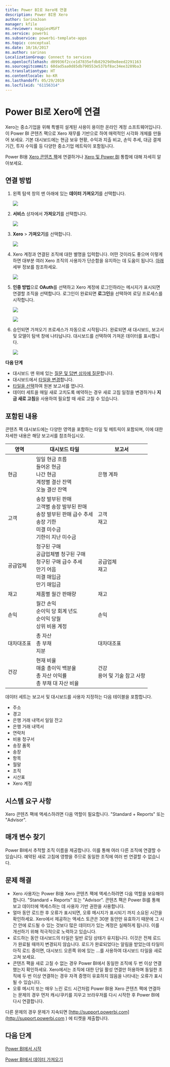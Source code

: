 ```yaml
---
title: Power BI로 Xero에 연결
description: Power BI용 Xero
author: SarinaJoan
manager: kfile
ms.reviewer: maggiesMSFT
ms.service: powerbi
ms.subservice: powerbi-template-apps
ms.topic: conceptual
ms.date: 10/16/2017
ms.author: sarinas
LocalizationGroup: Connect to services
ms.openlocfilehash: d09936f2cce1d7835efdb82929d9e8eed2291163
ms.sourcegitcommit: 60dad5aa0d85db790553e537bf8ac34ee3289ba3
ms.translationtype: HT
ms.contentlocale: ko-KR
ms.lasthandoff: 05/29/2019
ms.locfileid: "61156314"
---
```

# <a name="connect-to-xero-with-power-bi"></a>Power BI로 Xero에 연결
Xero는 중소기업을 위해 특별히 설계된 사용이 용이한 온라인 계정 소프트웨어입니다. 이 Power BI 콘텐츠 팩으로 Xero 재무를 기반으로 하여 매력적인 시각화 개체를 만들어 보세요. 기본 대시보드에는 현금 보유 현황, 수익과 지출 비교, 손익 추세, 대금 결제 기간, 투자 수익률 등 다양한 중소기업 메트릭이 포함됩니다.

Power BI용 [Xero 콘텐츠 팩](https://app.powerbi.com/getdata/services/xero)에 연결하거나 [Xero 및 Power BI](https://help.xero.com/Power-BI) 통합에 대해 자세히 알아보세요.

## <a name="how-to-connect"></a>연결 방법
1. 왼쪽 탐색 창의 맨 아래에 있는 **데이터 가져오기**를 선택합니다.
   
   ![](media/service-connect-to-xero/getdata.png)
2. **서비스** 상자에서 **가져오기**를 선택합니다.
   
   ![](media/service-connect-to-xero/services.png)
3. **Xero** \>  **가져오기**를 선택합니다.
   
   ![](media/service-connect-to-xero/connect.png)
4. Xero 계정과 연결된 조직에 대한 별명을 입력합니다. 어떤 것이라도 좋으며 이렇게 하면 대부분 여러 Xero 조직의 사용자가 단순함을 유지하는 데 도움이 됩니다. [아래](#FindingParams) 세부 정보를 참조하세요.
   
   ![](media/service-connect-to-xero/params.png)
5. **인증 방법**으로 **OAuth**를 선택하고 Xero 계정에 로그인하라는 메시지가 표시되면 연결할 조직을 선택합니다. 로그인이 완료되면 **로그인**을 선택하여 로딩 프로세스를 시작합니다.
   
    ![](media/service-connect-to-xero/creds.png)
   
    ![](media/service-connect-to-xero/creds2.png)
6. 승인되면 가져오기 프로세스가 자동으로 시작됩니다. 완료되면 새 대시보드, 보고서 및 모델이 탐색 창에 나타납니다. 대시보드를 선택하여 가져온 데이터를 표시합니다.
   
     ![](media/service-connect-to-xero/dashboard.png)

**다음 단계**

* 대시보드 맨 위에 있는 [질문 및 답변 상자에 질문](consumer/end-user-q-and-a.md)합니다.
* 대시보드에서 [타일을 변경](service-dashboard-edit-tile.md)합니다.
* [타일을 선택](consumer/end-user-tiles.md)하여 원본 보고서를 엽니다.
* 데이터 세트을 매일 새로 고치도록 예약하는 경우 새로 고침 일정을 변경하거나 **지금 새로 고침**을 사용하여 필요할 때 새로 고칠 수 있습니다.

## <a name="whats-included"></a>포함된 내용
콘텐츠 팩 대시보드에는 다양한 영역을 포함하는 타일 및 메트릭이 포함되며, 이에 대한 자세한 내용은 해당 보고서를 참조하십시오.  

| 영역 | 대시보드 타일 | 보고서 |
| --- | --- | --- |
| 현금 |일일 현금 흐름 <br>들어온 현금 <br>나간 현금 <br>계정별 결산 잔액 <br>오늘 결산 잔액 |은행 계좌 |
| 고객 |송장 발부된 판매 <br>고객별 송장 발부된 판매 <br>송장 발부된 판매 급수 추세 <br>송장 기한 <br>미결 미수금 <br>기한이 지난 미수금 |고객 <br>재고 |
| 공급업체 |청구된 구매 <br>공급업체별 청구된 구매 <br>청구된 구매 급수 추세 <br> 만기 어음 <br>미결 매입금 <br>만기 매입금 |공급업체 <br>재고 |
| 재고 |제품별 월간 판매량 |재고 |
| 손익 |월간 손익 <br>순이익 당 회계 년도 <br>순이익 당월 <br>상위 비용 계정 |손익 |
| 대차대조표 |총 자산 <br>총 부채 <br>지분 |대차대조표 |
| 건강 |현재 비율 <br>매출 총이익 백분율 <br> 총 자산 이익률 <br>총 부채 대 자산 비율 |건강 <br>용어 및 기술 참고 사항 |

데이터 세트는 보고서 및 대시보드를 사용자 지정하는 다음 테이블을 포함합니다.  

* 주소  
* 경고  
* 은행 거래 내역서 일일 잔고  
* 은행 거래 내역서  
* 연락처  
* 비용 청구서  
* 송장 품목  
* 송장  
* 항목  
* 월말  
* 조직  
* 시산표  
* Xero 계정

## <a name="system-requirements"></a>시스템 요구 사항
Xero 콘텐츠 팩에 액세스하려면 다음 역할이 필요합니다. "Standard + Reports" 또는 "Advisor".

<a name="FindingParams"></a>

## <a name="finding-parameters"></a>매개 변수 찾기
Power BI에서 추적할 조직 이름을 제공합니다. 이를 통해 여러 다른 조직에 연결할 수 있습니다. 예약된 새로 고침에 영향을 주므로 동일한 조직에 여러 번 연결할 수 없습니다.   

## <a name="troubleshooting"></a>문제 해결
* Xero 사용자는 Power BI용 Xero 콘텐츠 팩에 액세스하려면 다음 역할을 보유해야 합니다. "Standard + Reports" 또는 "Advisor". 콘텐츠 팩은 Power BI를 통해 보고 데이터에 액세스하는 데 사용자 기반 권한을 사용합니다.  
* 얼마 동안 로드한 후 오류가 표시되면, 오류 메시지가 표시되기 까지 소요된 시간을 확인하세요. Xero에서 제공하는 액세스 토큰은 30분 동안만 유효하기 때문에 그 시간 안에 로드될 수 있는 것보다 많은 데이터가 있는 계정은 실패하게 됩니다. 이를 개선하기 위해 적극적으로 노력하고 있습니다.
* 로드하는 동안 대시보드의 타일은 일반 로딩 상태가 유지됩니다. 이것은 전체 로드가 완료될 때까지 변경되지 않습니다. 로드가 완료되었다는 알림을 받았는데 타일이 아직 로드 중이면, 대시보드 오른쪽 위에 있는 ...를 사용하여 대시보드 타일을 새로 고쳐 보세요.
* 콘텐츠 팩을 새로 고칠 수 없는 경우 Power BI에서 동일한 조직에 두 번 이상 연결했는지 확인하세요. Xero에서는 조직에 대한 단일 활성 연결만 허용하며 동일한 조직에 두 번 이상 연결하는 경우 자격 증명이 유효하지 않음을 나타내는 오류가 표시될 수 있습니다.  
* 오류 메시지 또는 매우 느린 로드 시간처럼 Power BI용 Xero 콘텐츠 팩에 연결하는 문제의 경우 먼저 캐시/쿠키를 지우고 브라우저를 다시 시작한 후 Power BI에 다시 연결합니다.  

다른 문제의 경우 문제가 지속되면 [http://support.powerbi.com](http://support.powerbi.com ) 에 티켓을 제출합니다.

## <a name="next-steps"></a>다음 단계
[Power BI에서 시작](service-get-started.md)

[Power BI에서 데이터 가져오기](service-get-data.md)

